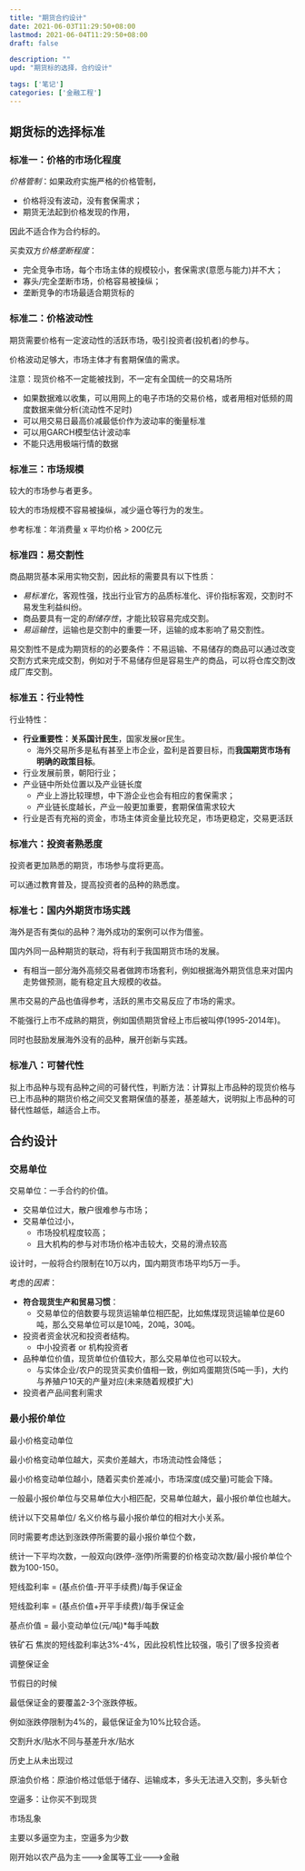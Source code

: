 ```yaml
---
title: "期货合约设计"
date: 2021-06-03T11:29:50+08:00
lastmod: 2021-06-04T11:29:50+08:00
draft: false

description: ""
upd: "期货标的选择，合约设计"

tags: ['笔记']
categories: ['金融工程']
---
```


## 期货标的选择标准

### 标准一：价格的市场化程度

*价格管制*：如果政府实施严格的价格管制，

- 价格将没有波动，没有套保需求；
- 期货无法起到价格发现的作用，

因此不适合作为合约标的。

买卖双方*价格垄断程度*：

- 完全竞争市场，每个市场主体的规模较小，套保需求(意愿与能力)并不大；
- 寡头/完全垄断市场，价格容易被操纵；
- 垄断竞争的市场最适合期货标的

### 标准二：价格波动性

期货需要价格有一定波动性的活跃市场，吸引投资者(投机者)的参与。

价格波动足够大，市场主体才有套期保值的需求。

注意：现货价格不一定能被找到，不一定有全国统一的交易场所

- 如果数据难以收集，可以用网上的电子市场的交易价格，或者用相对低频的周度数据来做分析(流动性不足时)
- 可以用交易日最高价减最低价作为波动率的衡量标准
- 可以用GARCH模型估计波动率
- 不能只选用极端行情的数据

### 标准三：市场规模

较大的市场参与者更多。

较大的市场规模不容易被操纵，减少逼仓等行为的发生。

参考标准：年消费量 x 平均价格 > 200亿元

### 标准四：易交割性

商品期货基本采用实物交割，因此标的需要具有以下性质：

- *易标准化*，客观性强，找出行业官方的品质标准化、评价指标客观，交割时不易发生利益纠纷。
- 商品要具有一定的*耐储存性*，才能比较容易完成交割。
- *易运输性*，运输也是交割中的重要一环，运输的成本影响了易交割性。

易交割性不是成为期货标的的必要条件：不易运输、不易储存的商品可以通过改变交割方式来完成交割，例如对于不易储存但是容易生产的商品，可以将仓库交割改成厂库交割。

### 标准五：行业特性

行业特性：

- **行业重要性：关系国计民生**，国家发展or民生。
    - 海外交易所多是私有甚至上市企业，盈利是首要目标，而**我国期货市场有明确的政策目标**。
- 行业发展前景，朝阳行业；
- 产业链中所处位置以及产业链长度
    - 产业上游比较理想，中下游企业也会有相应的套保需求；
    - 产业链长度越长，产业一般更加重要，套期保值需求较大
- 行业是否有充裕的资金，市场主体资金量比较充足，市场更稳定，交易更活跃

### 标准六：投资者熟悉度

投资者更加熟悉的期货，市场参与度将更高。

可以通过教育普及，提高投资者的品种的熟悉度。

### 标准七：国内外期货市场实践

海外是否有类似的品种？海外成功的案例可以作为借鉴。

国内外同一品种期货的联动，将有利于我国期货市场的发展。

- 有相当一部分海外高频交易者做跨市场套利，例如根据海外期货信息来对国内走势做预测，能有稳定且大规模的收益。

黑市交易的产品也值得参考，活跃的黑市交易反应了市场的需求。

不能强行上市不成熟的期货，例如国债期货曾经上市后被叫停(1995-2014年)。

同时也鼓励发展海外没有的品种，展开创新与实践。

### 标准八：可替代性

拟上市品种与现有品种之间的可替代性，判断方法：计算拟上市品种的现货价格与已上市品种的期货价格之间交叉套期保值的基差，基差越大，说明拟上市品种的可替代性越低，越适合上市。

## 合约设计

### 交易单位

交易单位：一手合约的价值。

- 交易单位过大，散户很难参与市场；
- 交易单位过小，
    - 市场投机程度较高；
    - 且大机构的参与对市场价格冲击较大，交易的滑点较高

设计时，一般将合约限制在10万以内，国内期货市场平均5万一手。

考虑的*因素*：

- **符合现货生产和贸易习惯**：
    - 交易单位的倍数要与现货运输单位相匹配，比如焦煤现货运输单位是60吨，那么交易单位可以是10吨，20吨，30吨。
- 投资者资金状况和投资者结构。
    - 中小投资者 or 机构投资者
- 品种单位价值，现货单位价值较大，那么交易单位也可以较大。
    - 与实体企业/农户的现货买卖价值相一致，例如鸡蛋期货(5吨一手)，大约与养殖户10天的产量对应(未来随着规模扩大)
- 投资者产品间套利需求



### 最小报价单位

最小价格变动单位

最小价格变动单位越大，买卖价差越大，市场流动性会降低；

最小价格变动单位越小，随着买卖价差减小，市场深度(成交量)可能会下降。



一般最小报价单位与交易单位大小相匹配，交易单位越大，最小报价单位也越大。

统计以下交易单位/ 名义价格与最小报价单位的相对大小关系。

同时需要考虑达到涨跌停所需要的最小报价单位个数，

统计一下平均次数，一般双向(跌停-涨停)所需要的价格变动次数/最小报价单位个数为100-150。



短线盈利率 = (基点价值-开平手续费)/每手保证金

短线盈利率 = (基点价值+开平手续费)/每手保证金

基点价值 = 最小变动单位(元/吨)*每手吨数





铁矿石 焦炭的短线盈利率达3%-4%，因此投机性比较强，吸引了很多投资者





调整保证金

节假日的时候



最低保证金的要覆盖2-3个涨跌停板。

例如涨跌停限制为4%的，最低保证金为10%比较合适。





交割升水/贴水不同与基差升水/贴水









历史上从未出现过

原油负价格：原油价格过低低于储存、运输成本，多头无法进入交割，多头斩仓

空逼多：让你买不到现货





市场乱象

主要以多逼空为主，空逼多为少数



刚开始以农产品为主--->金属等工业--->金融
